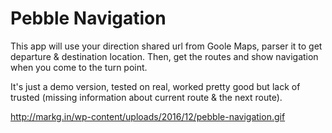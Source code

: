# Pebble Navigation
This app will use your direction shared url from Goole Maps, parser it to get departure & destination location. Then, get the routes and show navigation when you come to the turn point.

It's just a demo version, tested on real, worked pretty good but lack of trusted (missing information about current route & the next route).

http://markg.in/wp-content/uploads/2016/12/pebble-navigation.gif
